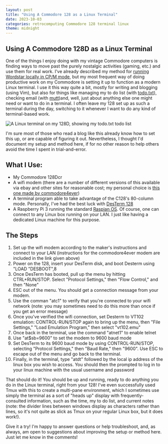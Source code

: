 ```yaml
---
layout: post
title: "Using A Commodore 128 as a Linux Terminal"
date: 2023-10-03
categories: retrocomputing Commodore 128 terminal linux
theme: midnight
---
```


## Using A Commodore 128D as a Linux Terminal

One of the things I enjoy doing with my vintage Commodore computers is finding ways to move past the purely nostalgic activities (gaming, etc.) and use them for real work. I've already described my method for [running Wordstar locally in CP/M mode](https://unvarnishedgeek.github.io/retrocomputing/cpm/commodore/128/wordstar/2021/02/06/Wordstar-C128.html), but my most frequent way of doing productive work on my Commodore is setting it up to function as a modern Linux terminal. I use it this way quite a bit, mostly for writing and blogging (using Vim), but also for things like managing my to do list (with [todo.txt](http://todotxt.org/)), checking email (with [mutt](http://www.mutt.org/))and, well, just about anything else one might need or want to do in a terminal. I often leave my 128 set up as such a terminal during the day, switching to it whenever I want to do any kind of terminal-based work.

![A Linux terminal on my 128D, showing my todo.txt todo list](/assets/128Terminal.jpg)

I'm sure most of those who read a blog like this already know how to set this up, or are capable of figuring it out. Nevertheless, I thought I'd document my setup and method here, if for no other reason to help others avoid the time I spent in trial-and-error.

## What I Use:

- My Commodore 128Dcr
- A wifi modem (there are a number of different versions of this available via ebay and other sites for reasonable cost; my personal choice is [this one made by commodore4ever](https://www.commodore-4ever.com/product-page/commodore4ever-wifi-modem-v2-3))
- A terminal program able to take advantage of the C128's 80-column mode. Personally, I've had the best luck with [DesTerm 128](https://commodore.software/downloads/download/61-desterm/1145-desterm-v3-02)
- A Raspberry Pi 3 running the standard [Raspian OS](http://www.raspbian.org/). Of course, one can connect to any Linux box running on your LAN. I just like having a dedicated Linux machine for this purpose.

## The Steps

1. Set up the wifi modem according to the maker's instructions and connect to your LAN (instructions for the commodore4ever modem are included in the link given above)
2. Power on the 128, insert your DesTerm disk, and boot Desterm using "LOAD "DESBOOT",8
3. Once DesTerm has booted, pull up the menu by hitting CTRL+RUN/STOP. Select "Protocol Settings," then "Flow Control," and then "None"
4. ESC out of the menu. You should get a connection message from your modem.
5. Use the comman "atc1" to verify that you're connected to your wifi network (note: you may sometimes need to do this more than once if you get an error message)
6. Once you've verified the wifi connection, set Desterm to VT102 emulation: CONTROL-RUN/STOP again to bring up the menu, then "File Settings," "Load Emulation Program," then select "vt102.emu"
7. Once back in the terminal, use the command "atnet1" to enable telnet
8. Use "at$sb=9600" to set the modem to 9600 baud mode
9. Set DesTerm to its 9600 baud mode by using CONTROL-RUN/STOP, selecting "Protocol Settings," then "Baud Rate," then "9600". Use ESC to escape out of the menu and go back to the terminal.
10. Finally, in the terminal, type "atdt" followed by the local ip address of the linux box you wish to access. You should then the prompted to log in to your linux machine with the usual username and password

That should do it! You should be up and running, ready to do anything you do in the Linux terminal, right from your 128! I've even successfully used Tmux with this to create a multi-pane environment, which I sometimes use simply the terminal as a sort of "heads up" display with frequently-consulted information, such as the time, my to do list, and current notes (note: the divider lines between windows display as characters rather than lines, so it's not quite as slick as Tmux on your regular Linux box, but it does work!).

Give it a try! I'm happy to answer questions or help troubleshoot, and, as always, am open to suggestions about improving the setup or method here. Just let me know in the comments!
